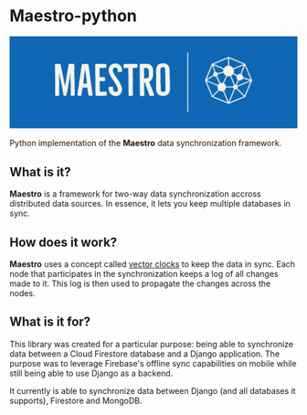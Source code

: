 # Maestro-python

![Maestro logo][logo-img]

Python implementation of the **Maestro** data synchronization framework.

## What is it?

**Maestro** is a framework for two-way data synchronization accross distributed data sources. In essence, it lets you keep multiple databases in sync.

## How does it work?

**Maestro** uses a concept called [vector clocks](https://en.wikipedia.org/wiki/Vector_clock) to keep the data in sync. Each node that participates in the synchronization keeps a log of all changes made to it. This log is then used to propagate the changes across the nodes.

## What is it for?

This library was created for a particular purpose: being able to synchronize data between a Cloud Firestore database and a Django application. The purpose was to leverage Firebase's offline sync capabilities on mobile while still being able to use Django as a backend.

It currently is able to synchronize data between Django (and all databases it supports), Firestore and MongoDB.


[logo-img]: https://github.com/estudio89/maestro-python/raw/develop/docs/img/maestro.png
